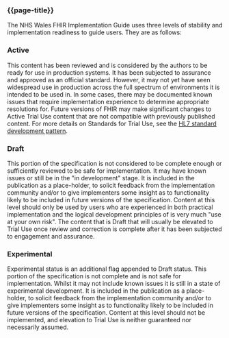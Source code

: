 ### {{page-title}}
The NHS Wales FHIR Implementation Guide uses three levels of stability and implementation readiness to guide users. They are as follows:
<br>
### Active
This content has been reviewed and is considered by the authors to be ready for use in production systems. It has been subjected to assurance and approved as an official standard. However, it may not yet have seen widespread use in production across the full spectrum of environments it is intended to be used in. In some cases, there may be documented known issues that require implementation experience to determine appropriate resolutions for.
Future versions of FHIR may make significant changes to Active Trial Use content that are not compatible with previously published content. For more details on Standards for Trial Use, see the [HL7 standard development pattern](https://www.hl7.org/fhir/R4/versions.html).
<br>
### Draft
This portion of the specification is not considered to be complete enough or sufficiently reviewed to be safe for implementation. It may have known issues or still be in the "in development" stage. It is included in the publication as a place-holder, to solicit feedback from the implementation community and/or to give implementers some insight as to functionality likely to be included in future versions of the specification. Content at this level should only be used by users who are experienced in both practical implementation and the logical development principles of is very much "use at your own risk". The content that is Draft that will usually be elevated to Trial Use once review and correction is complete after it has been subjected to engagement and assurance.
<br>
### Experimental
Experimental status is an additional flag appended to Draft status. This portion of the specification is not complete and is not safe for implementation. Whilst it may not include known issues it is still in a state of experimental development. It is included in the publication as a place-holder, to solicit feedback from the implementation community and/or to give implementers some insight as to functionality likely to be included in future versions of the specification. Content at this level should not be implemented, and elevation to Trial Use is neither guaranteed nor necessarily assumed.
<br>